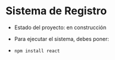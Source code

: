 <h1> Sistema de Registro</h1>

- Estado del proyecto: en construcción

- Para ejecutar el sistema, debes poner:

- ```npm install react```


